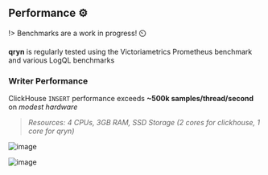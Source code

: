 ## Performance ⚙️

!> Benchmarks are a work in progress! ⏲️

**qryn** is regularly tested using the Victoriametrics Prometheus benchmark and various LogQL benchmarks

### Writer Performance
ClickHouse `INSERT` performance exceeds **~500k samples/thread/second** on _modest hardware_

> _Resources: 4 CPUs, 3GB RAM, SSD Storage (2 cores for clickhouse, 1 core for qryn)_

![image](https://user-images.githubusercontent.com/1423657/187044328-b300b810-0e1b-46e3-8878-067d0a9fb6f7.png)

![image](https://user-images.githubusercontent.com/1423657/187044346-cd3a6d66-0f05-4993-a6ba-b44727bbdc81.png)
